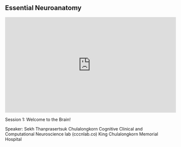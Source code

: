 Essential Neuroanatomy
---

<iframe width="560" height="315" src="https://www.youtube.com/embed/TD-z6Q25uzA" title="YouTube video player" frameborder="0" allow="accelerometer; autoplay; clipboard-write; encrypted-media; gyroscope; picture-in-picture; web-share" allowfullscreen></iframe>

Session 1: Welcome to the Brain!

Speaker: 
Sekh Thanprasertsuk
Chulalongkorn Cognitive Clinical and Computational Neuroscience lab (cccnlab.co)
King Chulalongkorn Memorial Hospital